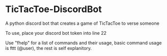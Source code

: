 # TicTacToe-DiscordBot
A python discord bot that creates a game of TicTacToe to verse someone

To use, place your discord bot token into line 22

Use "fhelp" for a list of commands and their usage, basic command usage is fttt (@user), the rest is self explanitory.
